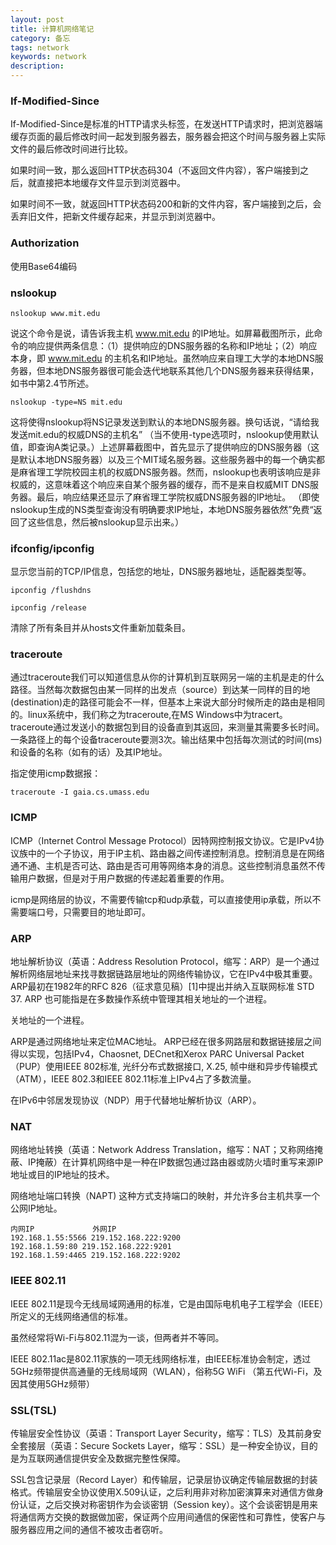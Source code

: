 ```yaml
---
layout: post
title: 计算机网络笔记
category: 备忘
tags: network
keywords: network
description: 
---
```

### If-Modified-Since

If-Modified-Since是标准的HTTP请求头标签，在发送HTTP请求时，把浏览器端缓存页面的最后修改时间一起发到服务器去，服务器会把这个时间与服务器上实际文件的最后修改时间进行比较。

如果时间一致，那么返回HTTP状态码304（不返回文件内容），客户端接到之后，就直接把本地缓存文件显示到浏览器中。

如果时间不一致，就返回HTTP状态码200和新的文件内容，客户端接到之后，会丢弃旧文件，把新文件缓存起来，并显示到浏览器中。

### Authorization
使用Base64编码

### nslookup

    nslookup www.mit.edu
    
说这个命令是说，请告诉我主机 www.mit.edu 的IP地址。如屏幕截图所示，此命令的响应提供两条信息：（1）提供响应的DNS服务器的名称和IP地址；（2）响应本身，即 www.mit.edu 的主机名和IP地址。虽然响应来自理工大学的本地DNS服务器，但本地DNS服务器很可能会迭代地联系其他几个DNS服务器来获得结果，如书中第2.4节所述。

    nslookup -type=NS mit.edu
    
这将使得nslookup将NS记录发送到默认的本地DNS服务器。换句话说，“请给我发送mit.edu的权威DNS的主机名” （当不使用-type选项时，nslookup使用默认值，即查询A类记录。）上述屏幕截图中，首先显示了提供响应的DNS服务器（这是默认本地DNS服务器）以及三个MIT域名服务器。这些服务器中的每一个确实都是麻省理工学院校园主机的权威DNS服务器。然而，nslookup也表明该响应是非权威的，这意味着这个响应来自某个服务器的缓存，而不是来自权威MIT DNS服务器。最后，响应结果还显示了麻省理工学院权威DNS服务器的IP地址。 （即使nslookup生成的NS类型查询没有明确要求IP地址，本地DNS服务器依然”免费“返回了这些信息，然后被nslookup显示出来。）

### ifconfig/ipconfig
显示您当前的TCP/IP信息，包括您的地址，DNS服务器地址，适配器类型等。

    ipconfig /flushdns

    ipconfig /release
    
    
    
清除了所有条目并从hosts文件重新加载条目。

### traceroute

通过traceroute我们可以知道信息从你的计算机到互联网另一端的主机是走的什么路径。当然每次数据包由某一同样的出发点（source）到达某一同样的目的地(destination)走的路径可能会不一样，但基本上来说大部分时候所走的路由是相同的。linux系统中，我们称之为traceroute,在MS Windows中为tracert。 traceroute通过发送小的数据包到目的设备直到其返回，来测量其需要多长时间。一条路径上的每个设备traceroute要测3次。输出结果中包括每次测试的时间(ms)和设备的名称（如有的话）及其IP地址。

指定使用icmp数据报：

    traceroute -I gaia.cs.umass.edu
    


### ICMP

ICMP（Internet Control Message Protocol）因特网控制报文协议。它是IPv4协议族中的一个子协议，用于IP主机、路由器之间传递控制消息。控制消息是在网络通不通、主机是否可达、路由是否可用等网络本身的消息。这些控制消息虽然不传输用户数据，但是对于用户数据的传递起着重要的作用。 

icmp是网络层的协议，不需要传输tcp和udp承载，可以直接使用ip承载，所以不需要端口号，只需要目的地址即可。

### ARP
地址解析协议（英语：Address Resolution Protocol，缩写：ARP）是一个通过解析网络层地址来找寻数据链路层地址的网络传输协议，它在IPv4中极其重要。ARP最初在1982年的RFC 826（征求意见稿）[1]中提出并纳入互联网标准 STD 37. ARP 也可能指是在多数操作系统中管理其相关地址的一个进程。

关地址的一个进程。

ARP是通过网络地址来定位MAC地址。 ARP已经在很多网路层和数据链接层之间得以实现，包括IPv4，Chaosnet, DECnet和Xerox PARC Universal Packet（PUP）使用IEEE 802标准, 光纤分布式数据接口, X.25, 帧中继和异步传输模式（ATM），IEEE 802.3和IEEE 802.11标准上IPv4占了多数流量。

在IPv6中邻居发现协议（NDP）用于代替地址解析协议（ARP）。

### NAT
网络地址转换（英语：Network Address Translation，缩写：NAT；又称网络掩蔽、IP掩蔽）在计算机网络中是一种在IP数据包通过路由器或防火墙时重写来源IP地址或目的IP地址的技术。

网络地址端口转换（NAPT)
这种方式支持端口的映射，并允许多台主机共享一个公网IP地址。

    内网IP	         外网IP
    192.168.1.55:5566 219.152.168.222:9200
    192.168.1.59:80	219.152.168.222:9201
    192.168.1.59:4465 219.152.168.222:9202
    
### IEEE 802.11
IEEE 802.11是现今无线局域网通用的标准，它是由国际电机电子工程学会（IEEE）所定义的无线网络通信的标准。

虽然经常将Wi-Fi与802.11混为一谈，但两者并不等同。

IEEE 802.11ac是802.11家族的一项无线网络标准，由IEEE标准协会制定，透过5GHz频带提供高通量的无线局域网（WLAN），俗称5G WiFi （第五代Wi-Fi，及因其使用5GHz频带）

### SSL(TSL)
传输层安全性协议（英语：Transport Layer Security，缩写：TLS）及其前身安全套接层（英语：Secure Sockets Layer，缩写：SSL）是一种安全协议，目的是为互联网通信提供安全及数据完整性保障。

SSL包含记录层（Record Layer）和传输层，记录层协议确定传输层数据的封装格式。传输层安全协议使用X.509认证，之后利用非对称加密演算来对通信方做身份认证，之后交换对称密钥作为会谈密钥（Session key）。这个会谈密钥是用来将通信两方交换的数据做加密，保证两个应用间通信的保密性和可靠性，使客户与服务器应用之间的通信不被攻击者窃听。